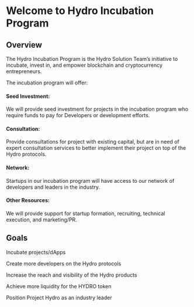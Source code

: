 # Welcome to Hydro Incubation Program

## Overview

The Hydro Incubation Program is the Hydro Solution Team’s initiative to incubate, invest in, and empower blockchain and cryptocurrency entrepreneurs.

The incubation program will offer:
#### Seed Investment: 
We will provide seed investment for projects in the incubation program who require funds to pay for Developers or development efforts.

#### Consultation:
Provide consultations for project with existing capital, but are in need of expert consultation services to better implement their project on top of the Hydro protocols.

#### Network: 
Startups in our incubation program will have access to our network of developers and leaders in the industry.

#### Other Resources: 
We will provide support for startup formation, recruiting, technical execution, and marketing/PR.

## Goals
Incubate projects/dApps

Create more developers on the Hydro protocols

Increase the reach and visibility of the Hydro products

Achieve more liquidity for the HYDRO token

Position Project Hydro as an industry leader


